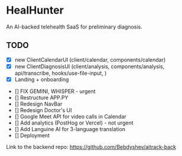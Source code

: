 # HealHunter

An AI-backed telehealth SaaS for preliminary diagnosis.

## TODO

- [x] new ClientCalendarUI (client/calendar, components/calendar)
- [x] new ClientDiagnosisUI (client/analysis, components/analysis, api/transcribe, hooks/use-file-input, )
- [x] Landing + onboarding
- [] FIX GEMINI, WHISPER - urgent
- [] Restructure APP.PY
- [] Redesign NavBar
- [] Redesign Doctor's UI
- [] Google Meet API for video calls in Calendar 
- [] Add analytics (PostHog or Vercel) - not urgent
- [] Add Languine AI for 3-language translation
- [] Deployment

Link to the backend repo: https://github.com/Bebdyshev/aitrack-back